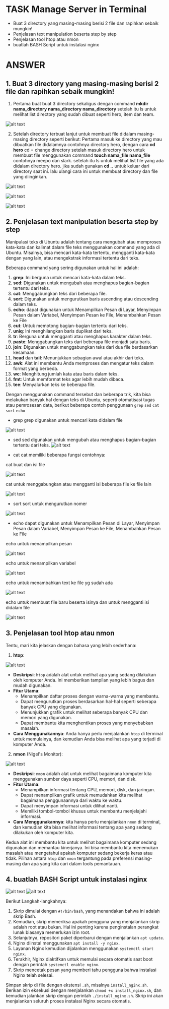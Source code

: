 # TASK Manage Server in Terminal
- Buat 3 directory yang masing-masing berisi 2 file dan rapihkan sebaik mungkin!
- Penjelasan text manipulation beserta step by step
- Penjelasan tool htop atau nmon
- buatlah BASH Script untuk instalasi nginx

# ANSWER
## 1. Buat 3 directory yang masing-masing berisi 2 file dan rapihkan sebaik mungkin!
1. Pertama buat buat 3 directory sekaligus dengan command **mkdir nama_directory nama_directory nama_directory** setelah itu ls untuk melihat list directory yang sudah dibuat seperti hero, item dan team.

![alt text](https://github.com/aanalff/Task-Photo/blob/main/22.1.png?raw=true)

2. Setelah directory terbuat lanjut untuk membuat file didalam masing-masing directory seperti berikut:
Pertama masuk ke directory yang mau dibuatkan file didalamnya contohnya directory hero, dengan cara **cd hero** cd = change directory
setelah masuk directory hero untuk membuat file menggunakan command **touch nama_file nama_file** contohnya meepo dan slark. setelah itu ls untuk melihat list file yang ada didalam directory hero. jika sudah gunakan **cd ..** untuk keluar dari directory saat ini. lalu ulangi cara ini untuk membuat directory dan file yang diinginkan.
 
![alt text](https://github.com/aanalff/Task-Photo/blob/main/22.2.png?raw=true)

![alt text](https://github.com/aanalff/Task-Photo/blob/main/22.3.png?raw=true)

![alt text](https://github.com/aanalff/Task-Photo/blob/main/22.4.png?raw=true)


## 2. Penjelasan text manipulation beserta step by step

Manipulasi teks di Ubuntu adalah tentang cara mengubah atau memproses kata-kata dan kalimat dalam file teks menggunakan command yang ada di Ubuntu. Misalnya, bisa mencari kata-kata tertentu, mengganti kata-kata dengan yang lain, atau mengekstrak informasi tertentu dari teks.

Beberapa command yang sering digunakan untuk hal ini adalah:

1. **grep**: Ini berguna untuk mencari kata-kata dalam teks.
2. **sed**: Digunakan untuk mengubah atau menghapus bagian-bagian tertentu dari teks.
3. **cat**: Menggabungkan teks dari beberapa file.
4. **sort**: Digunakan untuk mengurutkan baris ascending atau descending dalam teks.
5. **echo**: dapat digunakan untuk Menampilkan Pesan di Layar, Menyimpan Pesan dalam Variabel, Menyimpan Pesan ke File, Menambahkan Pesan ke File
6. **cut**: Untuk memotong bagian-bagian tertentu dari teks.
7. **uniq**: Ini menghilangkan baris duplikat dari teks.
8. **tr**: Berguna untuk mengganti atau menghapus karakter dalam teks.
9. **paste**: Menggabungkan teks dari beberapa file menjadi satu baris.
10. **join**: Digunakan untuk menggabungkan teks dari dua file berdasarkan kesamaan.
11. **head** dan **tail**: Menunjukkan sebagian awal atau akhir dari teks.
12. **awk**: Alat ini membantu Anda memproses dan mengatur teks dalam format yang berbeda.
13. **wc**: Menghitung jumlah kata atau baris dalam teks.
14. **fmt**: Untuk memformat teks agar lebih mudah dibaca.
15. **tee**: Menyalurkan teks ke beberapa file.

Dengan menggunakan command tersebut dan beberapa trik, kita bisa melakukan banyak hal dengan teks di Ubuntu, seperti otomatisasi tugas atau pemrosesan data, berikut beberapa contoh penggunaan `grep` `sed` `cat` `sort` `echo`

- grep
grep digunakan untuk mencari kata didalam file

![alt text](https://github.com/aanalff/photo-task-w-2/blob/main/grep.jpeg?raw=true)

- sed
sed digunakan untuk mengubah atau menghapus bagian-bagian tertentu dari teks.
![alt text](https://github.com/aanalff/photo-task-w-2/blob/main/sed.jpeg?raw=true)

- cat
cat memiliki beberapa fungsi contohnya:

cat buat dan isi file

![alt text](https://github.com/aanalff/photo-task-w-2/blob/main/cat%20buat%20dan%20isi%20file.jpeg?raw=true)

cat untuk menggabungkan atau mengganti isi beberapa file ke file lain

![alt text](https://github.com/aanalff/photo-task-w-2/blob/main/cat%20untuk%20menggabungkan%20atau%20mengganti%20isi%20beberapa%20file%20ke%20file%20lain.jpeg?raw=true)

- sort
sort untuk mengurutkan nomer

![alt text](https://github.com/aanalff/photo-task-w-2/blob/main/sort%20untuk%20mengurutkan%20nomer.jpeg?raw=true)

- echo dapat digunakan untuk Menampilkan Pesan di Layar, Menyimpan Pesan dalam Variabel, Menyimpan Pesan ke File, Menambahkan Pesan ke File

echo untuk menampilkan pesan

![alt text](https://github.com/aanalff/photo-task-w-2/blob/main/echo%20untuk%20menampilkan%20pesan.jpeg?raw=true)

echo untuk menampilkan variabel

![alt text](https://github.com/aanalff/photo-task-w-2/blob/main/echo%20untuk%20menampilkan%20variabel.jpeg?raw=true)

echo untuk menambahkan text ke file yg sudah ada

![alt text](https://github.com/aanalff/photo-task-w-2/blob/main/echo%20untuk%20menambahkan%20text%20ke%20file%20yg%20sudah%20ada.jpeg?raw=true)

echo untuk membuat file baru beserta isinya dan untuk mengganti isi didalam file

![alt text](https://github.com/aanalff/photo-task-w-2/blob/main/echo%20untuk%20membuat%20file%20baru%20beserta%20isinya%20dan%20untuk%20mengganti%20isi%20didalam%20file.jpeg?raw=true)

## 3. Penjelasan tool htop atau nmon

Tentu, mari kita jelaskan dengan bahasa yang lebih sederhana:

1. **htop**:

![alt text](https://github.com/aanalff/photo-task-w-2/blob/main/htop.jpeg?raw=true)

   - **Deskripsi**: `htop` adalah alat untuk melihat apa yang sedang dilakukan oleh komputer Anda. Ini memberikan tampilan yang lebih bagus dan mudah digunakan.
   - **Fitur Utama**:
     - Menampilkan daftar proses dengan warna-warna yang membantu.
     - Dapat mengurutkan proses berdasarkan hal-hal seperti seberapa banyak CPU yang digunakan.
     - Menunjukkan grafik untuk melihat seberapa banyak CPU dan memori yang digunakan.
     - Dapat membantu kita menghentikan proses yang menyebabkan masalah.
   - **Cara Menggunakannya**: Anda hanya perlu menjalankan `htop` di terminal untuk memulainya, dan kemudian Anda bisa melihat apa yang terjadi di komputer Anda.

2. **nmon** (Nigel's Monitor):

![alt text](https://github.com/aanalff/photo-task-w-2/blob/main/nmon.jpeg?raw=true)
   - **Deskripsi**: `nmon` adalah alat untuk melihat bagaimana komputer kita menggunakan sumber daya seperti CPU, memori, dan disk.
   - **Fitur Utama**:
     - Menampilkan informasi tentang CPU, memori, disk, dan jaringan.
     - Dapat menampilkan grafik untuk memudahkan kita melihat bagaimana penggunaannya dari waktu ke waktu.
     - Dapat menyimpan informasi untuk dilihat nanti.
     - Memiliki tombol-tombol khusus untuk membantu menjelajahi informasi.
   - **Cara Menggunakannya**: kita hanya perlu menjalankan `nmon` di terminal, dan kemudian kita bisa melihat informasi tentang apa yang sedang dilakukan oleh komputer kita.

Kedua alat ini membantu kita untuk melihat bagaimana komputer sedang digunakan dan memantau kinerjanya. Ini bisa membantu kita menemukan masalah atau mengetahui apakah komputer sedang bekerja keras atau tidak. Pilihan antara `htop` dan `nmon` tergantung pada preferensi masing-masing dan apa yang kita cari dalam tools pemantauan.

## 4. buatlah BASH Script untuk instalasi nginx

![alt text](https://github.com/aanalff/photo-task-w-2/blob/main/bash%20script%20nginx.jpeg?raw=true)
![alt text](https://github.com/aanalff/photo-task-w-2/blob/main/nginx%20installed.jpeg?raw=true)

Berikut Langkah-langkahnya:

1. Skrip dimulai dengan `#!/bin/bash`, yang menandakan bahwa ini adalah skrip Bash.
2. Kemudian, skrip memeriksa apakah pengguna yang menjalankan skrip adalah root atau bukan. Hal ini penting karena penginstalan perangkat lunak biasanya memerlukan izin root.
3. Selanjutnya, repositori paket diperbarui dengan menjalankan `apt update`.
4. Nginx diinstal menggunakan `apt install -y nginx`.
5. Layanan Nginx kemudian dijalankan menggunakan `systemctl start nginx`.
6. Terakhir, Nginx diaktifkan untuk memulai secara otomatis saat boot dengan perintah `systemctl enable nginx`.
7. Skrip mencetak pesan yang memberi tahu pengguna bahwa instalasi Nginx telah selesai.

Simpan skrip di file dengan ekstensi `.sh`, misalnya `install_nginx.sh`. Berikan izin eksekusi dengan menjalankan `chmod +x install_nginx.sh`, dan kemudian jalankan skrip dengan perintah `./install_nginx.sh`. Skrip ini akan menjalankan seluruh proses instalasi Nginx secara otomatis.


